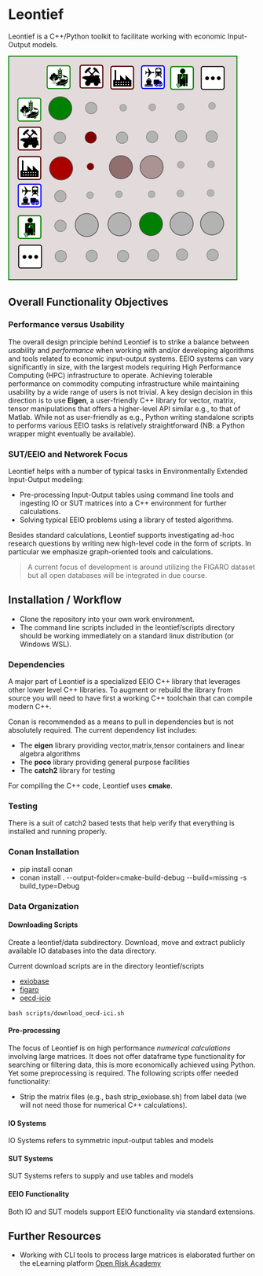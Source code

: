 # Leontief

Leontief is a C++/Python toolkit to facilitate working with economic Input-Output models. 

![IO](images/US-IO.png)

## Overall Functionality Objectives

### Performance versus Usability

The overall design principle behind Leontief is to strike a balance between _usability_ and _performance_ when working with and/or developing algorithms and tools related to economic input-output systems. EEIO systems can vary significantly in size, with the largest models requiring High Performance Computing (HPC) infrastructure to operate. Achieving tolerable performance on commodity computing infrastructure while maintaining usability by a wide range of users is not trivial. A key design decision in this direction is to use **Eigen**, a user-friendly C++ library for vector, matrix, tensor manipulations that offers a higher-level API similar e.g., to that of Matlab. While not as user-friendly as e.g., Python writing standalone scripts to performs various EEIO tasks is relatively straightforward (NB: a Python wrapper might eventually be available).  

### SUT/EEIO and Networek Focus

Leontief helps with a number of typical tasks in Environmentally Extended Input-Output modeling:

* Pre-processing Input-Output tables using command line tools and ingesting IO or SUT matrices into a C++ environment for further calculations.
* Solving typical EEIO problems using a library of tested algorithms. 

Besides standard calculations, Leontief supports investigating ad-hoc research questions by writing new high-level code in the form of scripts. In particular we emphasize graph-oriented tools and calculations.

> A current focus of development is around utilizing the FIGARO dataset but all open databases will be integrated in due course.

## Installation / Workflow

* Clone the repository into your own work environment. 
* The command line scripts included in the leontief/scripts directory should be working immediately on a standard linux distribution (or Windows WSL). 

### Dependencies

A major part of Leontief is a specialized EEIO C++ library that leverages other lower level C++ libraries. To augment or rebuild the library from source you will need to have first a working C++ toolchain that can compile modern C++. 

Conan is recommended as a means to pull in dependencies but is not absolutely required. The current dependency list includes:

* The **eigen** library providing vector,matrix,tensor containers and linear algebra algorithms
* The **poco** library providing general purpose facilities
* The **catch2** library for testing

For compiling the C++ code, Leontief uses **cmake**.

### Testing

There is a suit of catch2 based tests that help verify that everything is installed and running properly.

### Conan Installation

* pip install conan
* conan install . --output-folder=cmake-build-debug --build=missing -s build_type=Debug

### Data Organization

#### Downloading Scripts

Create a leontief/data subdirectory. Download, move and extract publicly available IO databases into the data directory. 

Current download scripts are in the directory leontief/scripts

* [exiobase](scripts/download_exiobase.sh)
* [figaro](scripts/download_figaro.sh)
* [oecd-icio](scripts/download_oecd-icio.sh)

```text
bash scripts/download_oecd-ici.sh
```

#### Pre-processing

The focus of Leontief is on high performance *numerical calculations* involving large matrices. It does not offer dataframe type functionality for searching or filtering data, this is more economically achieved using Python. Yet some preprocessing is required. The following scripts offer needed functionality:

* Strip the matrix files (e.g., bash strip_exiobase.sh) from label data (we will not need those for numerical C++ calculations).

#### IO Systems

IO Systems refers to symmetric input-output tables and models 

#### SUT Systems

SUT Systems refers to supply and use tables and models

#### EEIO Functionality

Both IO and SUT models support EEIO functionality via standard extensions.

## Further Resources

* Working with CLI tools to process large matrices is elaborated further on the eLearning platform [Open Risk Academy](https://www.openriskacademy.com/course/view.php?id=76)


